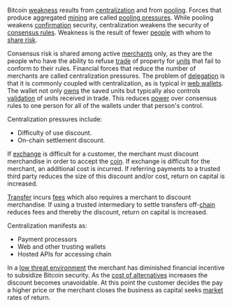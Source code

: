 Bitcoin [weakness](Axiom-of-Resistance) results from [centralization](Glossary#centralization) and from [pooling](Glossary#pooling). Forces that produce aggregated [mining](Glossary#mine) are called [pooling pressures](Pooling-Pressure-Risk). While pooling weakens [confirmation](Glossary#confirmation) security, centralization weakens the security of [consensus rules](Glossary#consensus-rules). Weakness is the result of fewer [people](Glossary#person) with whom to [share risk](Risk-Sharing-Principle).

Consensus risk is shared among active [merchants](Glossary#merchant) only, as they are the people who have the ability to refuse [trade](Glossary#trade) of property for [units](Glossary#unit) that fail to conform to their rules. Financial forces that reduce the number of merchants are called centralization pressures. The problem of [delegation](Glossary#delegation) is that it is commonly coupled with centralization, as is typical in [web wallets](https://bitcoin.org/en/wallets/web). The wallet not only [owns](Glossary#owner) the saved units but typically also controls [validation](Glossary#validation) of units received in trade. This reduces [power](Glossary#power) over consensus rules to one person for all of the wallets under that person's control.

Centralization pressures include:

* Difficulty of use discount.
* On-chain settlement discount.

If [exchange](Glossary#exchange) is difficult for a customer, the merchant must discount merchandise in order to accept the [coin](Glossary#coin). If exchange is difficult for the merchant, an additional cost is incurred. If referring payments to a trusted third party reduces the size of this discount and/or cost, return on capital is increased.

[Transfer](Glossary#transfer) incurs [fees](Glossary#fee) which also requires a merchant to discount merchandise. If using a trusted intermediary to settle transfers off-[chain](Glossary#chain) reduces fees and thereby the discount, return on capital is increased.

Centralization manifests as:

* Payment processors
* Web and other trusting wallets
* Hosted APIs for accessing chain

In a [low threat environment](Threat-Level-Paradox) the merchant has diminished financial incentive to subsidize Bitcoin security. As the [cost of alternatives](https://en.wikipedia.org/wiki/Foreign_exchange_controls) increases the discount becomes unavoidable. At this point the customer decides the pay a higher price or the merchant closes the business as capital seeks [market](Glossary#market) rates of return.
